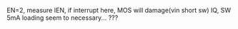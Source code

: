 EN=2, measure IEN, if interrupt here, MOS will damage(vin short sw)
IQ, SW 5mA loading seem to necessary... ???